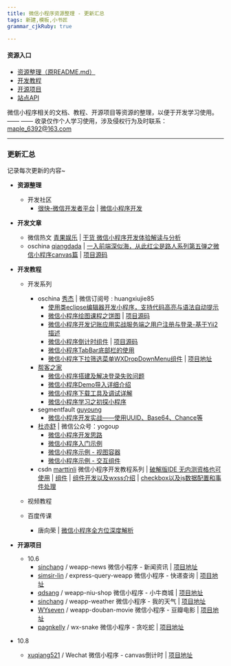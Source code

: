 ```yaml
---
title: 微信小程序资源整理 - 更新汇总
tags: 新建,模板,小书匠
grammar_cjkRuby: true

---
```


#### **资源入口** 
 - [资源整理（原README.md）][1]
 - [开发教程][2]
 - [开源项目][3]
 - [站点API][4]

微信小程序相关的文档、教程、开源项目等资源的整理，以便于开发学习使用。 —— —— 收录仅作个人学习使用，涉及侵权行为及时联系： maple_6392@163.com


----------


### **更新汇总**
记录每次更新的内容~
- **资源整理**
  - 开发社区
    - [很快-微信开发者平台][5] | [微信小程序开发][6]
- **开发文章**
  - 微信热文 [青果娱乐][7] | [干货 微信小程序开发体验解读与分析][8]
  -  oschina [qiangdada][9] | [一入前端深似海，从此红尘是路人系列第五弹之微信小程序canvas篇][10] | [项目源码][11]
- **开发教程**
  - 开发系列
    - oschina  [秀杰][12] | 微信订阅号 : huangxiujie85
      - [使用类eclipse编辑器开发小程序，支持代码高亮与语法自动提示][13]
      - [微信小程序绘图课程之饼图][14] | [项目源码][15]
      - [微信小程序开发记账应用实战服务端之用户注册与登录-基于Yii2描述][16]
      - [微信小程序倒计时组件][17] | [项目源码][18]
      - [微信小程序TabBar底部栏的使用][19]
      - [微信小程序下拉筛选菜单WXDropDownMenu组件][20] | [项目地址][21]
    - [帮客之家][22]
      - [微信小程序搭建及解决登录失败问题][23]
      - [微信小程序Demo导入详细介绍][24]
      - [微信小程序下载工具及调试详解][25]
      - [微信小程序学习之初探小程序][26]
    - segmentfault [guyoung][27]
      - [微信小程序开发实战——使用UUID、Base64、Chance等][28] 
	- [杜亦舒][29] | 微信公众号：yogoup
      - [微信小程序开发思路][30]
      - [微信小程序入门示例][31]
      - [微信小程序示例 - 视图容器][32]
      - [微信小程序示例 - 交互组件][33]
    - csdn [marttinli][34] 微信小程序开发教程系列 | [破解版IDE 无内测资格也可使用][35] | [组件][36] | [组件开发以及wxss介绍][37] | [checkbox以及js数据配置和事件处理][38]
    
  - 视频教程
   - 百度传课
     - 唐向荣 | [微信小程序全方位深度解析][39]  

- **开源项目**
  - 10.6
    - [sinchang][40] / weapp-news 微信小程序 - 新闻资讯 | [项目地址][41]
    - [simsir-lin][42] / express-query-weapp 微信小程序 - 快递查询 | [项目地址][43]
    - [qdsang][44] / weapp-niu-shop 微信小程序 - 小牛商城 | [项目地址][45]
    - [sinchang][46] / weapp-weather 微信小程序 - 我的天气 | [项目地址][47]
    - [WYseven][48] / weapp-douban-movie 微信小程序 - 豆瓣电影 | [项目地址][49]
    - [pagnkelly][50] / wx-snake 微信小程序 - 贪吃蛇 | [项目地址][51]
- 10.8
  - [xuqiang521][52] / Wechat 微信小程序  - canvas倒计时 | [项目地址][53]


  [1]: WeApp_Resources.md
  [2]: WeApp_Tutorial.md
  [3]: WeApp_OpenCode.md
  [4]: WeApp_SiteAPI.md
  [5]: http://my.csdn.net/aa841538513
  [6]: http://blog.csdn.net/aa841538513/article/details/52635249
  [7]: http://www.wxrw123.com/writer/%E9%9D%92%E6%9E%9C%E5%A8%B1%E4%B9%90_127/
  [8]: http://www.wxrw123.com/hy/20161007/3214858.html
  [9]: https://my.oschina.net/qiangdada/home
  [10]: https://my.oschina.net/qiangdada/blog/755303
  [11]: https://github.com/xuqiang521/Wechat
  [12]: https://my.oschina.net/u/1012086/home
  [13]: https://my.oschina.net/huangxiujie/blog/754293
  [14]: https://my.oschina.net/huangxiujie/blog/754452
  [15]: http://git.oschina.net/dotton/canvas
  [16]: https://my.oschina.net/huangxiujie/blog/754653
  [17]: https://my.oschina.net/huangxiujie/blog/754777
  [18]: http://git.oschina.net/dotton/CountDown
  [19]: https://my.oschina.net/huangxiujie/blog/754901
  [20]: https://my.oschina.net/huangxiujie/blog/755324
  [21]: http://git.oschina.net/dotton/WXDropDownMenu
  [22]: http://www.bkjia.com/
  [23]: http://www.bkjia.com/xdjq/1162980.html
  [24]: http://www.bkjia.com/xdjq/1162981.html
  [25]: http://www.bkjia.com/xdjq/1162979.html
  [26]: http://www.bkjia.com/xdjq/1162975.html
  [27]: https://segmentfault.com/u/guyoung
  [28]: https://segmentfault.com/a/1190000007086274
  [29]: http://www.weidu8.net/author/yogoup
  [30]: http://www.weidu8.net/wx/549174
  [31]: http://www.weidu8.net/wx/576240
  [32]: http://www.weidu8.net/wx/595296
  [33]: http://www.weidu8.net/wx/599126
  [34]: http://my.csdn.net/aa841538513
  [35]: http://blog.csdn.net/aa841538513/article/details/52635249
  [36]: http://blog.csdn.net/aa841538513/article/details/52653309
  [37]: http://blog.csdn.net/aa841538513/article/details/52663266
  [38]: http://blog.csdn.net/aa841538513/article/details/52668106
  [39]: http://www.chuanke.com/v4702151-193232-1107660.html
  [40]: https://github.com/sinchang
  [41]: https://github.com/sinchang/weapp-news
  [42]: https://github.com/simsir-lin
  [43]: https://github.com/simsir-lin/express-query-weapp
  [44]: https://github.com/qdsang
  [45]: https://github.com/qdsang/weapp-niu-shop
  [46]: https://github.com/sinchang
  [47]: https://github.com/sinchang/weapp-weather
  [48]: https://github.com/WYseven
  [49]: https://github.com/WYseven/weapp-douban-movie
  [50]: https://github.com/pagnkelly
  [51]: https://github.com/pagnkelly/wx-snake
  [52]: https://github.com/xuqiang521
  [53]: https://github.com/xuqiang521/Wechat
